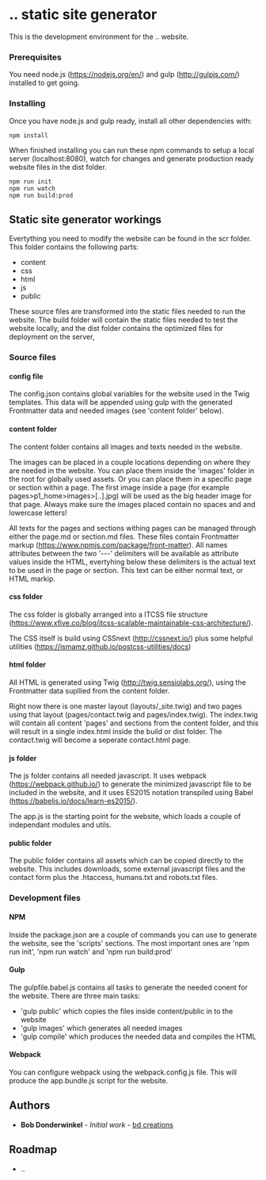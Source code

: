 # .. static site generator

This is the development environment for the .. website.

### Prerequisites

You need node.js (https://nodejs.org/en/) and gulp (http://gulpjs.com/) installed to get going.

### Installing

Once you have node.js and gulp ready, install all other dependencies with:

```
npm install
```

When finished installing you can run these npm commands to setup a local server (localhost:8080), watch for changes and generate production ready website files in the dist folder.

```
npm run init
npm run watch
npm run build:prod
```

## Static site generator workings

Evertything you need to modify the website can be found in the scr folder. This folder contains the following parts:

* content
* css
* html
* js
* public

These source files are transformed into the static files needed to run the website. The build folder will contain the static files needed to test the website locally, and the dist folder contains the optimized files for deployment on the server,

### Source files

#### config file

The config.json contains global variables for the website used in the Twig templates. This data will be appended using gulp with the generated Frontmatter data and needed images (see 'content folder' below).

#### content folder

The content folder contains all images and texts needed in the website.

The images can be placed in a couple locations depending on where they are needed in the website. You can place them inside the 'images' folder in the root for globally used assets. Or you can place them in a specific page or section within a page. The first image inside a page (for example pages>p1_home>images>[..].jpg) will be used as the big header image for that page. Always make sure the images placed contain no spaces and and lowercase letters!


All texts for the pages and sections withing pages can be managed through either the page.md or section.md files. These files contain Frontmatter markup (https://www.npmjs.com/package/front-matter). All names attributes between the two '---' delimiters will be available as attribute values inside the HTML, evertyhing below these delimiters is the actual text to be used in the page or section. This text can be either normal text, or HTML markip.


#### css folder

The css folder is globally arranged into a ITCSS file structure (https://www.xfive.co/blog/itcss-scalable-maintainable-css-architecture/).

The CSS itself is build using CSSnext (http://cssnext.io/) plus some helpful utilities (https://ismamz.github.io/postcss-utilities/docs)

#### html folder

All HTML is generated using Twig (http://twig.sensiolabs.org/), using the Frontmatter data supllied from the content folder.

Right now there is one master layout (layouts/_site.twig) and two pages using that layout (pages/contact.twig and pages/index.twig). The index.twig will contain all content 'pages' and sections from the content folder, and this will result in a single index.html inside the build or dist folder. The contact.twig will become a seperate contact.html page.


#### js folder

The js folder contains all needed javascript. It uses webpack (https://webpack.github.io/) to generate the minimized javascript file to be included in the website, and it uses ES2015 notation transpiled using Babel (https://babeljs.io/docs/learn-es2015/).

The app.js is the starting point for the website, which loads a couple of independant modules and utils.


#### public folder

The public folder contains all assets which can be copied directly to the website. This includes downloads, some external javascript files and the contact form plus the .htaccess, humans.txt and robots.txt files.


### Development files

#### NPM

Inside the package.json are a couple of commands you can use to generate the website, see the 'scripts' sections. The most important ones are 'npm run init', 'npm run watch' and 'npm run build:prod'

#### Gulp

The gulpfile.babel.js contains all tasks to generate the needed conent for the website. There are three main tasks:

* 'gulp public' which copies the files inside content/public in to the website
* 'gulp images' which generates all needed images
* 'gulp compile' which produces the needed data and compiles the HTML

#### Webpack

You can configure webpack using the webpack.config.js file. This will produce the app.bundle.js script for the website.


## Authors

* **Bob Donderwinkel** - *Initial work* - [bd creations](http://www.bdcreations.nl/)


## Roadmap

* ..
